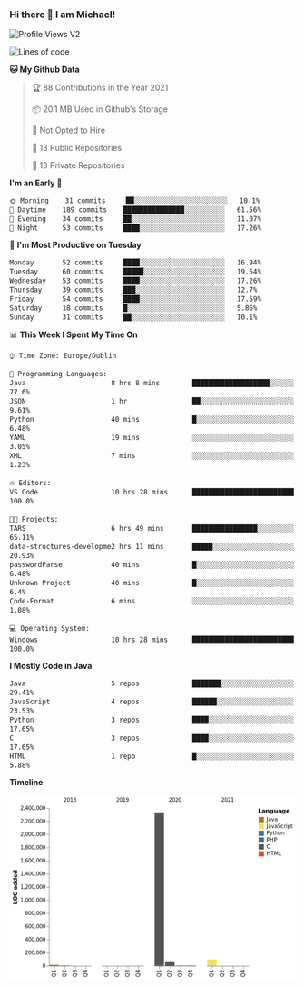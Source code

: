 ### Hi there 👋 I am Michael!

![Profile Views V2](https://komarev.com/ghpvc/?username=AppDevMichael)

<!--START_SECTION:waka-->
![Lines of code](https://img.shields.io/badge/From%20Hello%20World%20I%27ve%20Written-2.5%20million%20lines%20of%20code-blue)

**🐱 My Github Data** 

> 🏆 88 Contributions in the Year 2021
 > 
> 📦 20.1 MB Used in Github's Storage 
 > 
> 🚫 Not Opted to Hire
 > 
> 📜 13 Public Repositories 
 > 
> 🔑 13 Private Repositories  
 > 
**I'm an Early 🐤** 

```text
🌞 Morning    31 commits     ██░░░░░░░░░░░░░░░░░░░░░░░   10.1% 
🌆 Daytime    189 commits    ███████████████░░░░░░░░░░   61.56% 
🌃 Evening    34 commits     ██░░░░░░░░░░░░░░░░░░░░░░░   11.07% 
🌙 Night      53 commits     ████░░░░░░░░░░░░░░░░░░░░░   17.26%

```
📅 **I'm Most Productive on Tuesday** 

```text
Monday       52 commits     ████░░░░░░░░░░░░░░░░░░░░░   16.94% 
Tuesday      60 commits     █████░░░░░░░░░░░░░░░░░░░░   19.54% 
Wednesday    53 commits     ████░░░░░░░░░░░░░░░░░░░░░   17.26% 
Thursday     39 commits     ███░░░░░░░░░░░░░░░░░░░░░░   12.7% 
Friday       54 commits     ████░░░░░░░░░░░░░░░░░░░░░   17.59% 
Saturday     18 commits     █░░░░░░░░░░░░░░░░░░░░░░░░   5.86% 
Sunday       31 commits     ██░░░░░░░░░░░░░░░░░░░░░░░   10.1%

```


📊 **This Week I Spent My Time On** 

```text
⌚︎ Time Zone: Europe/Dublin

💬 Programming Languages: 
Java                     8 hrs 8 mins        ███████████████████░░░░░░   77.6% 
JSON                     1 hr                ██░░░░░░░░░░░░░░░░░░░░░░░   9.61% 
Python                   40 mins             █░░░░░░░░░░░░░░░░░░░░░░░░   6.48% 
YAML                     19 mins             ░░░░░░░░░░░░░░░░░░░░░░░░░   3.05% 
XML                      7 mins              ░░░░░░░░░░░░░░░░░░░░░░░░░   1.23%

🔥 Editors: 
VS Code                  10 hrs 28 mins      █████████████████████████   100.0%

🐱‍💻 Projects: 
TARS                     6 hrs 49 mins       ████████████████░░░░░░░░░   65.11% 
data-structures-developme2 hrs 11 mins       █████░░░░░░░░░░░░░░░░░░░░   20.93% 
passwordParse            40 mins             █░░░░░░░░░░░░░░░░░░░░░░░░   6.48% 
Unknown Project          40 mins             █░░░░░░░░░░░░░░░░░░░░░░░░   6.4% 
Code-Format              6 mins              ░░░░░░░░░░░░░░░░░░░░░░░░░   1.08%

💻 Operating System: 
Windows                  10 hrs 28 mins      █████████████████████████   100.0%

```

**I Mostly Code in Java** 

```text
Java                     5 repos             ███████░░░░░░░░░░░░░░░░░░   29.41% 
JavaScript               4 repos             ██████░░░░░░░░░░░░░░░░░░░   23.53% 
Python                   3 repos             ████░░░░░░░░░░░░░░░░░░░░░   17.65% 
C                        3 repos             ████░░░░░░░░░░░░░░░░░░░░░   17.65% 
HTML                     1 repo              █░░░░░░░░░░░░░░░░░░░░░░░░   5.88%

```


**Timeline**

![Chart not found](https://raw.githubusercontent.com/AppDevMichael/AppDevMichael/master/charts/bar_graph.png) 


<!--END_SECTION:waka-->

